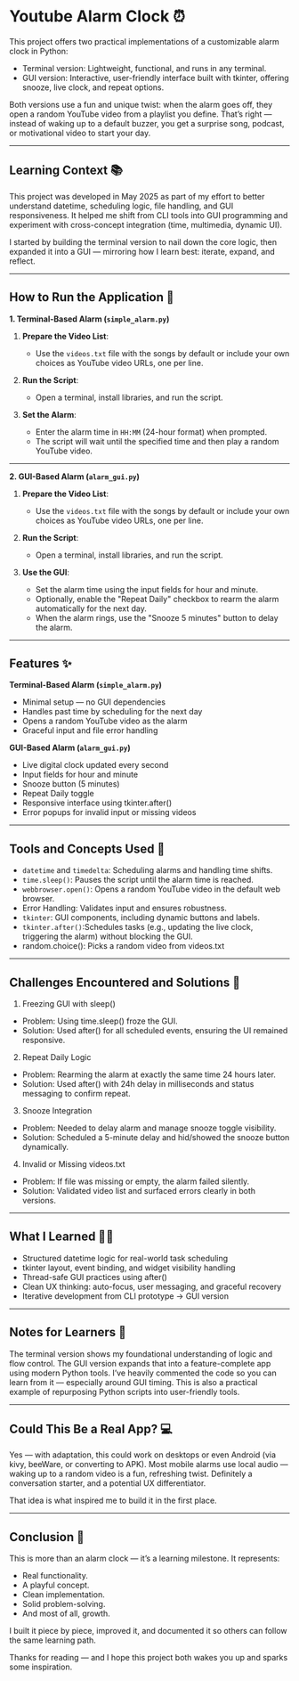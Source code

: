 # Youtube Alarm Clock ⏰

This project offers two practical implementations of a customizable alarm clock in Python:
  - Terminal version: Lightweight, functional, and runs in any terminal.
  - GUI version: Interactive, user-friendly interface built with tkinter, offering snooze, live clock, and repeat options.

Both versions use a fun and unique twist: when the alarm goes off, they open a random YouTube video from a playlist you define. That’s right — instead of waking up to a default buzzer, you get a surprise song, podcast, or motivational video to start your day.

---

## Learning Context 📚

This project was developed in May 2025 as part of my effort to better understand datetime, scheduling logic, file handling, and GUI responsiveness. It helped me shift from CLI tools into GUI programming and experiment with cross-concept integration (time, multimedia, dynamic UI).

I started by building the terminal version to nail down the core logic, then expanded it into a GUI — mirroring how I learn best: iterate, expand, and reflect.

---

## How to Run the Application 🚀

**1. Terminal-Based Alarm (`simple_alarm.py`)**

1. **Prepare the Video List**:
   - Use the `videos.txt` file with the songs by default or include your own choices as YouTube video URLs, one per line.

2. **Run the Script**:
   - Open a terminal, install libraries, and run the script.

3. **Set the Alarm**:
   - Enter the alarm time in `HH:MM` (24-hour format) when prompted.
   - The script will wait until the specified time and then play a random YouTube video.

---

**2. GUI-Based Alarm (`alarm_gui.py`)**

1. **Prepare the Video List**:
   - Use the `videos.txt` file with the songs by default or include your own choices as YouTube video URLs, one per line.

2. **Run the Script**:
   - Open a terminal, install libraries, and run the script.

3. **Use the GUI**:
   - Set the alarm time using the input fields for hour and minute.
   - Optionally, enable the "Repeat Daily" checkbox to rearm the alarm automatically for the next day.
   - When the alarm rings, use the "Snooze 5 minutes" button to delay the alarm.

---

## Features ✨

**Terminal-Based Alarm (`simple_alarm.py`)**
- Minimal setup — no GUI dependencies
- Handles past time by scheduling for the next day
- Opens a random YouTube video as the alarm
- Graceful input and file error handling

**GUI-Based Alarm (`alarm_gui.py`)**
- Live digital clock updated every second
- Input fields for hour and minute
- Snooze button (5 minutes)
- Repeat Daily toggle
- Responsive interface using tkinter.after()
- Error popups for invalid input or missing videos

---

## Tools and Concepts Used 🧰

- `datetime` and `timedelta`: Scheduling alarms and handling time shifts.
- `time.sleep()`: Pauses the script until the alarm time is reached.
- `webbrowser.open()`: Opens a random YouTube video in the default web browser.
- Error Handling: Validates input and ensures robustness.
- `tkinter`: GUI components, including dynamic buttons and labels.
- `tkinter.after()`:Schedules tasks (e.g., updating the live clock, triggering the alarm) without blocking the GUI.
- random.choice(): Picks a random video from videos.txt

---

## Challenges Encountered and Solutions 🧩

1. Freezing GUI with sleep()
- Problem: Using time.sleep() froze the GUI.
- Solution: Used after() for all scheduled events, ensuring the UI remained responsive.

2. Repeat Daily Logic

- Problem: Rearming the alarm at exactly the same time 24 hours later.
- Solution: Used after() with 24h delay in milliseconds and status messaging to confirm repeat.

3. Snooze Integration

- Problem: Needed to delay alarm and manage snooze toggle visibility.
- Solution: Scheduled a 5-minute delay and hid/showed the snooze button dynamically.

4. Invalid or Missing videos.txt

- Problem: If file was missing or empty, the alarm failed silently.
- Solution: Validated video list and surfaced errors clearly in both versions.

---

## What I Learned 👨‍🎓

- Structured datetime logic for real-world task scheduling
- tkinter layout, event binding, and widget visibility handling
- Thread-safe GUI practices using after()
- Clean UX thinking: auto-focus, user messaging, and graceful recovery
- Iterative development from CLI prototype → GUI version

---

## Notes for Learners 🧾

The terminal version shows my foundational understanding of logic and flow control.
The GUI version expands that into a feature-complete app using modern Python tools.
I’ve heavily commented the code so you can learn from it — especially around GUI timing.
This is also a practical example of repurposing Python scripts into user-friendly tools.

---

## Could This Be a Real App? 💻

Yes — with adaptation, this could work on desktops or even Android (via kivy, beeWare, or converting to APK). Most mobile alarms use local audio — waking up to a random video is a fun, refreshing twist. Definitely a conversation starter, and a potential UX differentiator.

That idea is what inspired me to build it in the first place.

---

## Conclusion 📝

This is more than an alarm clock — it’s a learning milestone. It represents:
- Real functionality.
- A playful concept.
- Clean implementation.
- Solid problem-solving.
- And most of all, growth.

I built it piece by piece, improved it, and documented it so others can follow the same learning path.

Thanks for reading — and I hope this project both wakes you up and sparks some inspiration.
